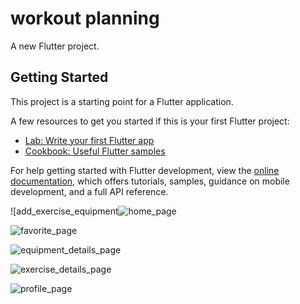 # workout planning

A new Flutter project.

## Getting Started

This project is a starting point for a Flutter application.

A few resources to get you started if this is your first Flutter project:

- [Lab: Write your first Flutter app](https://docs.flutter.dev/get-started/codelab)
- [Cookbook: Useful Flutter samples](https://docs.flutter.dev/cookbook)

For help getting started with Flutter development, view the
[online documentation](https://docs.flutter.dev/), which offers tutorials,
samples, guidance on mobile development, and a full API reference.

![add_exercise_equipment![home_page](https://github.com/user-attachments/assets/aaa1d7bb-b5a4-45d5-be45-2cb4b49cc12b)

![favorite_page](https://github.com/user-attachments/assets/c3dc442f-2777-4d02-86d1-9e6906a865f0)

![equipment_details_page](https://github.com/user-attachments/assets/c0214708-54bd-4a97-b1a2-70ae845e4cbd)

![exercise_details_page](https://github.com/user-attachments/assets/47cecd08-f2f1-4aaf-bc45-7b4708f9ca52)

![profile_page](https://github.com/user-attachments/assets/3a9cd37f-4131-4f2d-a004-3c83677cac64)




